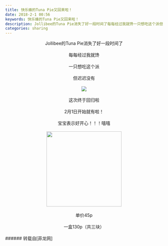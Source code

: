 ```yaml
---
title: 快乐蜂的Tuna Pie又回来啦！
date: 2018-2-1 00:56
keywords: 快乐蜂的Tuna Pie又回来啦！
description: Jollibee的Tuna Pie消失了好一段时间了每每经过我就馋一只想吃这个派但迟迟没有这次终于回归啦2月1日开始就有啦！宝宝表示好开心！！！嘻嘻单价45p一盒130p（共三块）
categories: sharing
---
```

<td class="t_f" id="postmessage_1128306">

<div align="center">Jollibee的Tuna Pie消失了好一段时间了</div><br/>
<div align="center">每每经过我就馋</div><br/>
<div align="center">一只想吃这个派</div><br/>
<div align="center">但迟迟没有</div><br/>
<div align="center">

<img aid="758663" data-cf-modified-0fac496441433e524d5e7635-="" file="data/attachment/forum/201802/01/005341rk3y4etk3hej93tk.jpg.thumb.jpg" id="aimg_758663" inpost="1" onclick="" onmouseover="" src="http://www.flw.ph/data/attachment/forum/201802/01/005341rk3y4etk3hej93tk.jpg" style="cursor:pointer" zoomfile="data/attachment/forum/201802/01/005341rk3y4etk3hej93tk.jpg"/>


</div><br/>
<div align="center">这次终于回归啦</div><br/>
<div align="center">2月1日开始就有啦！</div><br/>
<div align="center">宝宝表示好开心！！！嘻嘻</div><br/>
<div align="center"><img alt="" border="0" class="zoom" data-cf-modified-0fac496441433e524d5e7635-="" file="http://ww1.sinaimg.cn/large/ceeb653ejw1fdbaw790tlg206o06o0uq.gif" height="240" id="aimg_QH23U" onclick="" onmouseover="" src="http://ww1.sinaimg.cn/large/ceeb653ejw1fdbaw790tlg206o06o0uq.gif" width="240"/></div><br/>
<div align="center">单价45p</div><br/>
<div align="center">一盒130p（共三块）</div><br/>
</td>
###### 转载自[菲龙网]